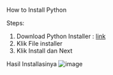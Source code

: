 How to Install Python

Steps:

1. Download Python Installer : [link](https://www.python.org/downloads/)
2. Klik File installer
3. Klik Install dan Next

Hasil Installasinya
![image](https://github.com/adityaridha/pertemuan1-basis-data/assets/16025454/fd272fbf-29d0-498a-b7b8-2959b59e97ff)


